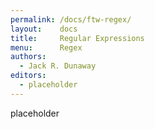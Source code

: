 ```yaml
---
permalink: /docs/ftw-regex/
layout:    docs
title:     Regular Expressions
menu:      Regex
authors:
  - Jack R. Dunaway
editors:
  - placeholder
---
```


placeholder
